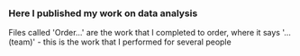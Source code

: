 ### Here I published my work on data analysis
Files called 'Order...' are the work that I completed to order, where it says '...(team)' - this is the work that I performed for several people
